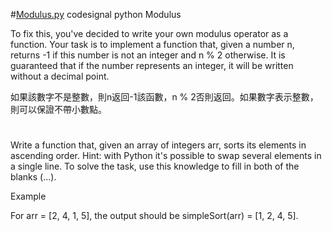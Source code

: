 #[Modulus.py](https://github.com/qsceszwdvrdx/hello/blob/master/codesignal/python/Modulus.py) codesignal python Modulus

To fix this, you've decided to write your own modulus operator as a function. 
Your task is to implement a function that, given a number n, returns -1 if this number is not an integer and n % 2 otherwise.
It is guaranteed that if the number represents an integer, it will be written without a decimal point.

如果該數字不是整數，則n返回-1該函數，n % 2否則返回。如果數字表示整數，則可以保證不帶小數點。

#
Write a function that, given an array of integers arr, sorts its elements in ascending order.
Hint: with Python it's possible to swap several elements in a single line. To solve the task, use this knowledge to fill in both of the blanks (...).

Example

For arr = [2, 4, 1, 5], the output should be
simpleSort(arr) = [1, 2, 4, 5].
